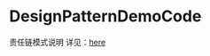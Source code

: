 # DesignPatternDemoCode
责任链模式说明
详见：[here](http://xusx1024.com/2017/05/31/design-patterns-chain-of-responsibility/)
